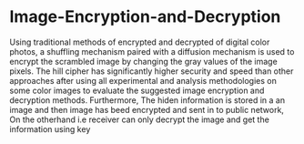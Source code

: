 # Image-Encryption-and-Decryption
Using traditional methods of encrypted and decrypted of digital color photos, a shuffling mechanism paired with a diffusion mechanism is used to encrypt the scrambled image by changing the gray values of the image pixels. The hill cipher has significantly higher security and speed than other approaches after using all experimental and analysis methodologies on some color images to evaluate the suggested image encryption and decryption methods. Furthermore, The hiden information is stored in a an image and then image has beed encrypted and sent in to public network,
On the otherhand i.e receiver can only decrypt the image and get the information using key
